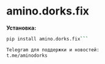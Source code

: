 # amino.dorks.fix

**Установка:**

```bash
pip install amino.dorks.fix```

Telegram для поддержки и новостей:
t.me/aminodorks
